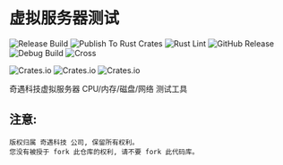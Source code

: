 # 虚拟服务器测试

![Release Build](https://github.com/QiYuTechDev/vps_bench/workflows/Release%20Build/badge.svg)
![Publish To Rust Crates](https://github.com/QiYuTechDev/vps_bench/workflows/Publish%20To%20Rust%20Crates/badge.svg)
![Rust Lint](https://github.com/QiYuTechDev/vps_bench/workflows/Rust%20Lint/badge.svg)
![GitHub Release](https://github.com/QiYuTechDev/vps_bench/workflows/GitHub%20Release/badge.svg)
![Debug Build](https://github.com/QiYuTechDev/vps_bench/workflows/Debug%20Build/badge.svg)
![Cross](https://github.com/QiYuTechDev/vps_bench/workflows/Cross/badge.svg)

![Crates.io](https://img.shields.io/crates/v/vps_bench)
![Crates.io](https://img.shields.io/crates/l/vps_bench)
![Crates.io](https://img.shields.io/crates/d/vps_bench)

奇遇科技虚拟服务器 CPU/内存/磁盘/网络 测试工具

## 注意:

    版权归属 奇遇科技 公司, 保留所有权利。
    您没有被授于 fork 此仓库的权利, 请不要 fork 此代码库。
